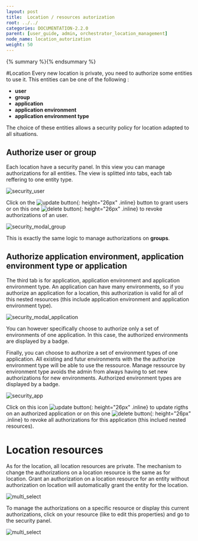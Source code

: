 ```yaml
---
layout: post
title:  Location / resources autorization
root: ../../
categories: DOCUMENTATION-2.2.0
parent: [user_guide, admin, orchestrator_location_management]
node_name: location_autorization
weight: 50
---
```


{% summary %}{% endsummary %}

#Location
Every new location is private, you need to authorize some entities to use it.
This entities can be one of the following :

  * **user**
  * **group**
  * **application**
  * **application environment**
  * **application environment type**


The choice of these entities allows a security policy for location adapted to all situations.


## Authorize user or group

Each location have a security panel. In this view you can manage authorizations for all entities.
The view is splitted into tabs, each tab reffering to one entity type.

![security_user](../../images/2.2.0/user_guide/security/security_user.png)

Click on the ![update button](../../images/2.2.0/user_guide/security/security_user_authirize_btn.png){: height="26px" .inline} button to grant users
or on this one ![delete button](../../images/2.2.0/user_guide/security/security_app_delete.png){: height="26px" .inline} to revoke authorizations of an user.

![security_modal_group](../../images/2.2.0/user_guide/security/security_modal_group.png)

This is exactly the same logic to manage authorizations on **groups**.


## Authorize application environment, application environment type or application

The third tab is for application, application environment and application environment type. An application can have many environments,
so if you authorize an application for a location, this authorization is valid for all of this nested resources (this include application environment and application environment type).

![security_modal_application](../../images/2.2.0/user_guide/security/security_modal_application.png)

You can however specifically choose to authorize only a set of environments of one application. In this case, the authorized environments
are displayed by a badge.

Finally, you can choose to authorize a set of environment types of one application. All existing and futur environments with the the authorize environment type will be able to use the ressource. Manage ressource by environment type avoids the admin from always having to set new authorizations for new environments. Authorized environment types are displayed by a badge.

![security_app](../../images/2.2.0/user_guide/security/security_app.png)

Click on this icon ![update button](../../images/2.2.0/user_guide/security/security_app_update.png){: height="26px" .inline} to update rigths on an authorized application or on this one ![delete button](../../images/2.2.0/user_guide/security/security_app_delete.png){: height="26px" .inline} to revoke all authorizations for this application (this inclued nested resources).


# Location resources

As for the location, all location resources are private. The mechanism to change the authorizations on a location resource is the same as for location.
Grant an authorization on a location resource for an entity without authorization on location will automatically grant the
entity for the location.

![multi_select](../../images/2.2.0/user_guide/security/multi_select.png)

To manage the authorizations on a specific resource or display this current authorizations, click on your resource (like to edit this properties) and go to
the security panel.

![multi_select](../../images/2.2.0/user_guide/security/security_resource_detail.png)
